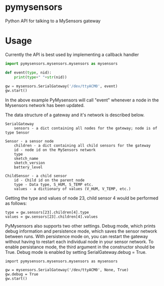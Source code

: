 # pymysensors
Python API for talking to a MySensors gateway

# Usage
Currently the API is best used by implementing a callback handler
```python
import pymysensors.mysensors.mysensors as mysensors

def event(type, nid):
    print(type+" "+str(nid))

gw = mysensors.SerialGateway('/dev/ttyACM0', event)
gw.start()
```

In the above example PyMysensors will call "event" whenever a node in the Mysensors network has been updated.

The data structure of a gateway and it's network is described below.
```
SerialGateway
    sensors - a dict containing all nodes for the gateway; node is of type Sensor

Sensor - a sensor node
    children - a dict containing all child sensors for the gateway
    id - node id on the MySensors network
    type
    sketch_name
    sketch_version
    battery_level

ChildSensor - a child sensor
    id - Child id on the parent node
    type - Data type, S_HUM, S_TEMP etc.
    values - a dictionary of values (V_HUM, V_TEMP, etc.)
```

Getting the type and values of node 23, child sensor 4 would be performed as follows:
```
type = gw.sensors[23].children[4].type
values = gw.sensors[23].children[4].values
```

PyMysensors also supports two other settings. Debug mode, which prints debug information and persistence mode, which saves the sensor network between runs. With persistence mode on, you can restart the gateway without having to restart each individual node in your sensor network. To enable persistance mode, the third argument in the constructor should be True. Debug mode is enabled by setting SerialGateway.debug = True. 

```
import pymysensors.mysensors.mysensors as mysensors

gw = mysensors.SerialGateway('/dev/ttyACM0', None, True)
gw.debug = True
gw.start()
